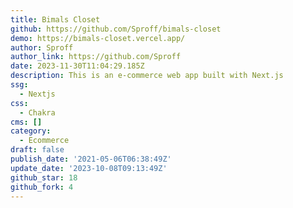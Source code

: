 ```yaml
---
title: Bimals Closet
github: https://github.com/Sproff/bimals-closet
demo: https://bimals-closet.vercel.app/
author: Sproff
author_link: https://github.com/Sproff
date: 2023-11-30T11:04:29.185Z
description: This is an e-commerce web app built with Next.js
ssg:
  - Nextjs
css:
  - Chakra
cms: []
category:
  - Ecommerce
draft: false
publish_date: '2021-05-06T06:38:49Z'
update_date: '2023-10-08T09:13:49Z'
github_star: 18
github_fork: 4
---
```

